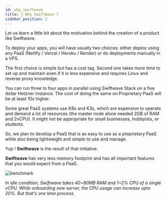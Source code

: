 ```yaml
---
id: why_swiftwave
title: 🌊 Why SwiftWave ?
sidebar_position: 2
---
```


Let us learn a little bit about the motivation behind the creation of a product like Swiftwave.

To deploy your apps, you will have usually two choices: either deploy using any PaaS (Netlify / Vercel / Heroku / Render) or do deployments manually in a VPS.

The first choice is simple but has a cost tag. Second one takes more time to set up and maintain even if it is less expensive and requires Linux and reverse proxy knowledge.

You can run three to four apps in parallel using Swiftwave Stack on a five dollar Hetzner instance. The cost of doing the same on Proprietary PaaS will be at least 10x higher.

Some great PaaS systems use K8s and K3s, which are expensive to operate and demand a lot of resources (the master node alone needed 2GB of RAM and 2vCPU). It might not be appropriate for small businesses, hobbyists, or students.

So, we plan to develop a PaaS that is as easy to use as a proprietary PaaS while also being lightweight and simple to use and manage.

Yup ! **Swiftwave** is the result of that initiative.

**Swiftwave** has very less memory footprint and has all important features that you would expect from a PaaS.

![benchmark](/assets/2.x.x/benchmark.png)

*In idle condition, Swiftwave takes 40\~80MB RAM and 1\~2% CPU of a single vCPU. While onboarding new server, the CPU usage can increase upto 20%. But that's one time process.*

